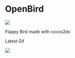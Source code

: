 OpenBird
========
<a href="https://996.icu"><img src="https://img.shields.io/badge/link-996.icu-red.svg"></a>

Flappy Bird made with cocos2dx

Latest Gif

<img src="https://f.cloud.github.com/assets/1802419/2227290/dc423e48-9abc-11e3-9433-5ba2ab3e078c.gif">

